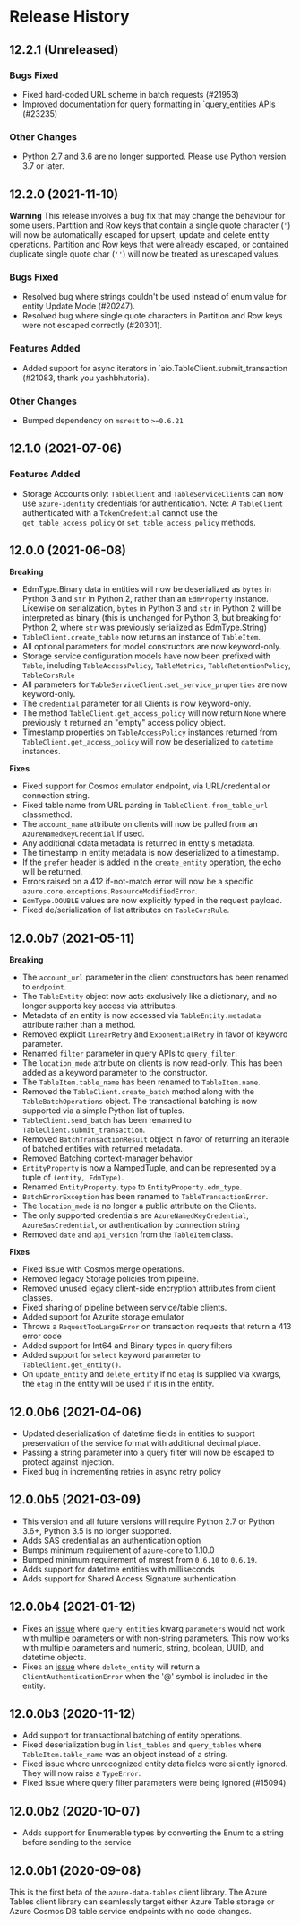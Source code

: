 # Release History

## 12.2.1 (Unreleased)

### Bugs Fixed
* Fixed hard-coded URL scheme in batch requests (#21953)
* Improved documentation for query formatting in `query_entities APIs (#23235)

### Other Changes
* Python 2.7 and 3.6 are no longer supported. Please use Python version 3.7 or later.

## 12.2.0 (2021-11-10)
**Warning** This release involves a bug fix that may change the behaviour for some users. Partition and Row keys that contain a single quote character (`'`) will now be automatically escaped for upsert, update and delete entity operations. Partition and Row keys that were already escaped, or contained duplicate single quote char (`''`) will now be treated as unescaped values.


### Bugs Fixed
* Resolved bug where strings couldn't be used instead of enum value for entity Update Mode (#20247).
* Resolved bug where single quote characters in Partition and Row keys were not escaped correctly (#20301).

### Features Added
* Added support for async iterators in `aio.TableClient.submit_transaction (#21083, thank you yashbhutoria).

### Other Changes
* Bumped dependency on `msrest` to `>=0.6.21`

## 12.1.0 (2021-07-06)

### Features Added
* Storage Accounts only: `TableClient` and `TableServiceClient`s can now use `azure-identity` credentials for authentication. Note: A `TableClient` authenticated with a `TokenCredential` cannot use the `get_table_access_policy` or `set_table_access_policy` methods.

## 12.0.0 (2021-06-08)
**Breaking**
* EdmType.Binary data in entities will now be deserialized as `bytes` in Python 3 and `str` in Python 2, rather than an `EdmProperty` instance. Likewise on serialization, `bytes` in Python 3 and `str` in Python 2 will be interpreted as binary (this is unchanged for Python 3, but breaking for Python 2, where `str` was previously serialized as EdmType.String)
* `TableClient.create_table` now returns an instance of `TableItem`.
* All optional parameters for model constructors are now keyword-only.
* Storage service configuration models have now been prefixed with `Table`, including
  `TableAccessPolicy`, `TableMetrics`, `TableRetentionPolicy`, `TableCorsRule`
* All parameters for `TableServiceClient.set_service_properties` are now keyword-only.
* The `credential` parameter for all Clients is now keyword-only.
* The method `TableClient.get_access_policy` will now return `None` where previously it returned an "empty" access policy object.
* Timestamp properties on `TableAccessPolicy` instances returned from `TableClient.get_access_policy` will now be deserialized to `datetime` instances.

**Fixes**
* Fixed support for Cosmos emulator endpoint, via URL/credential or connection string.
* Fixed table name from URL parsing in `TableClient.from_table_url` classmethod.
* The `account_name` attribute on clients will now be pulled from an `AzureNamedKeyCredential` if used.
* Any additional odata metadata is returned in entity's metadata.
* The timestamp in entity metadata is now deserialized to a timestamp.
* If the `prefer` header is added in the `create_entity` operation, the echo will be returned.
* Errors raised on a 412 if-not-match error will now be a specific `azure.core.exceptions.ResourceModifiedError`.
* `EdmType.DOUBLE` values are now explicitly typed in the request payload.
* Fixed de/serialization of list attributes on `TableCorsRule`.

## 12.0.0b7 (2021-05-11)
**Breaking**
* The `account_url` parameter in the client constructors has been renamed to `endpoint`.
* The `TableEntity` object now acts exclusively like a dictionary, and no longer supports key access via attributes.
* Metadata of an entity is now accessed via `TableEntity.metadata` attribute rather than a method.
* Removed explicit `LinearRetry` and `ExponentialRetry` in favor of keyword parameter.
* Renamed `filter` parameter in query APIs to `query_filter`.
* The `location_mode` attribute on clients is now read-only. This has been added as a keyword parameter to the constructor.
* The `TableItem.table_name` has been renamed to `TableItem.name`.
* Removed the `TableClient.create_batch` method along with the `TableBatchOperations` object. The transactional batching is now supported via a simple Python list of tuples.
* `TableClient.send_batch` has been renamed to `TableClient.submit_transaction`.
* Removed `BatchTransactionResult` object in favor of returning an iterable of batched entities with returned metadata.
* Removed Batching context-manager behavior
* `EntityProperty` is now a NampedTuple, and can be represented by a tuple of `(entity, EdmType)`.
* Renamed `EntityProperty.type` to `EntityProperty.edm_type`.
* `BatchErrorException` has been renamed to `TableTransactionError`.
* The `location_mode` is no longer a public attribute on the Clients.
* The only supported credentials are `AzureNamedKeyCredential`, `AzureSasCredential`, or authentication by connection string
* Removed `date` and `api_version` from the `TableItem` class.

**Fixes**
* Fixed issue with Cosmos merge operations.
* Removed legacy Storage policies from pipeline.
* Removed unused legacy client-side encryption attributes from client classes.
* Fixed sharing of pipeline between service/table clients.
* Added support for Azurite storage emulator
* Throws a `RequestTooLargeError` on transaction requests that return a 413 error code
* Added support for Int64 and Binary types in query filters
* Added support for `select` keyword parameter to `TableClient.get_entity()`.
* On `update_entity` and `delete_entity` if no `etag` is supplied via kwargs, the `etag` in the entity will be used if it is in the entity.

## 12.0.0b6 (2021-04-06)
* Updated deserialization of datetime fields in entities to support preservation of the service format with additional decimal place.
* Passing a string parameter into a query filter will now be escaped to protect against injection.
* Fixed bug in incrementing retries in async retry policy

## 12.0.0b5 (2021-03-09)
* This version and all future versions will require Python 2.7 or Python 3.6+, Python 3.5 is no longer supported.
* Adds SAS credential as an authentication option
* Bumps minimum requirement of `azure-core` to 1.10.0
* Bumped minimum requirement of msrest from `0.6.10` to `0.6.19`.
* Adds support for datetime entities with milliseconds
* Adds support for Shared Access Signature authentication

## 12.0.0b4 (2021-01-12)
* Fixes an [issue](https://github.com/Azure/azure-sdk-for-python/issues/15554) where `query_entities` kwarg `parameters` would not work with multiple parameters or with non-string parameters. This now works with multiple parameters and numeric, string, boolean, UUID, and datetime objects.
* Fixes an [issue](https://github.com/Azure/azure-sdk-for-python/issues/15653) where `delete_entity` will return a `ClientAuthenticationError` when the '@' symbol is included in the entity.

## 12.0.0b3 (2020-11-12)
* Add support for transactional batching of entity operations.
* Fixed deserialization bug in `list_tables` and `query_tables` where `TableItem.table_name` was an object instead of a string.
* Fixed issue where unrecognized entity data fields were silently ignored. They will now raise a `TypeError`.
* Fixed issue where query filter parameters were being ignored (#15094)

## 12.0.0b2 (2020-10-07)
* Adds support for Enumerable types by converting the Enum to a string before sending to the service

## 12.0.0b1 (2020-09-08)
This is the first beta of the `azure-data-tables` client library. The Azure Tables client library can seamlessly target either Azure Table storage or Azure Cosmos DB table service endpoints with no code changes.
